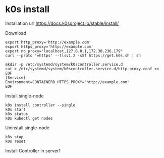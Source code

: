 # k0s install
Installation url https://docs.k0sproject.io/stable/install/

Download
```
export http_proxy='http://example.com'
export https_proxy='http://example.com'
export no_proxy="localhost,127.0.0.1,172.30.236.179"
curl --proto '=https' --tlsv1.2 -sSf https://get.k0s.sh | sh

mkdir -p /etc/systemd/system/k0scontroller.service.d
cat > /etc/systemd/system/k0scontroller.service.d/http-proxy.conf << EOF
[Service]
Environment=CONTAINERD_HTTPS_PROXY='http://example.com'
EOF
```
Install single-node
```
k0s install controller --single
k0s start
k0s status
k0s kubectl get nodes
```

Uninstall single-node
```
k0s stop
k0s reset
```

Install Controller in server1



